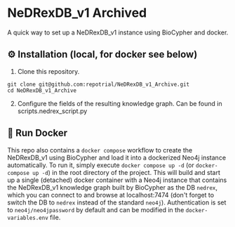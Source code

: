 # NeDRexDB_v1 Archived
A quick way to set up a NeDRexDB_v1 instance using BioCypher and docker.

## ⚙️ Installation (local, for docker see below)
1. Clone this repository.
```{bash}
git clone git@github.com:repotrial/NeDRexDB_v1_Archive.git
cd NeDRexDB_v1_Archive
```
2. Configure the fields of the resulting knowledge graph. Can be found in scripts.nedrex_script.py

## 🐳 Run Docker

This repo also contains a `docker compose` workflow to create the NeDRexDB_v1 
using BioCypher and load it into a dockerized Neo4j instance
automatically. To run it, simply execute `docker compose up -d` (or `docker-compose up -d`) in the root 
directory of the project. This will build and start up a single (detached) docker
container with a Neo4j instance that contains the NeDRexDB_v1 knowledge graph built by
BioCypher as the DB `nedrex`, which you can connect to and browse at 
localhost:7474 (don't forget to switch the DB to `nedrex` instead of the 
standard `neo4j`). Authentication is set to `neo4j/neo4jpassword` by default
and can be modified in the `docker-variables.env` file.
